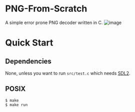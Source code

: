 # PNG-From-Scratch
A simple error prone PNG decoder written in C.
![image](https://github.com/raylee9919/png-from-scratch/assets/123745469/6d6116ed-5e1c-41a1-bd78-0bd01d88aa6d)
# Quick Start
## Dependencies
None, unless you want to run <code>src/test.c</code> which needs [SDL2](https://www.libsdl.org/).
## POSIX
```console
$ make
$ make run
```
